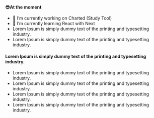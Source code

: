 <h4>😎At the moment</h4>
<ul>
  <li>🔭 I’m currently working on Charted (Study Tool)</li>
  <li>🌱 I’m currently learning React with Next</li>
  <li>Lorem Ipsum is simply dummy text of the printing and typesetting industry.</li>
  <li>Lorem Ipsum is simply dummy text of the printing and typesetting industry.</li>
</ul>
<h4>Lorem Ipsum is simply dummy text of the printing and typesetting industry.</h4>
<ul>
  <li>Lorem Ipsum is simply dummy text of the printing and typesetting industry.</li>
  <li>Lorem Ipsum is simply dummy text of the printing and typesetting industry.</li>
  <li>Lorem Ipsum is simply dummy text of the printing and typesetting industry.</li>
  <li>Lorem Ipsum is simply dummy text of the printing and typesetting industry.</li>
</ul>

